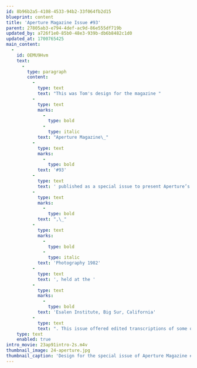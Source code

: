 ```yaml
---
id: 8b96b2a5-4108-4533-94b2-33f064fb2d15
blueprint: content
title: 'Aperture Magazine Issue #93'
parent: 27805ab3-e794-4def-ac9d-86e555df719b
updated_by: a726f1e0-85b0-48e3-939b-db6b8482c1d0
updated_at: 1700765425
main_content:
  -
    id: OEMU9Hvm
    text:
      -
        type: paragraph
        content:
          -
            type: text
            text: "This was Tom's design for the magazine "
          -
            type: text
            marks:
              -
                type: bold
              -
                type: italic
            text: "Aperture Magazine\_"
          -
            type: text
            marks:
              -
                type: bold
            text: '#93'
          -
            type: text
            text: ' published as a special issue to present Aperture’s symposium'
          -
            type: text
            marks:
              -
                type: bold
            text: ",\_"
          -
            type: text
            marks:
              -
                type: bold
              -
                type: italic
            text: 'Photography 1982'
          -
            type: text
            text: ', held at the '
          -
            type: text
            marks:
              -
                type: bold
            text: 'Esalen Institute, Big Sur, California'
          -
            type: text
            text: ". This issue offered edited transcriptions of some of the talks presented, of discussions held among the sixteen individuals as a record of their exchange, and texts that offer new directions for the future of the Photography field.\_"
    type: text
    enabled: true
intro_movie: 23ap91intro-2s.m4v
thumbnail_image: 24-aperture.jpg
thumbnail_caption: 'Design for the special issue of Aperture Magazine #93, to present Aperture’s Photography 1982 symposium held at Esalen Institute, Big Sur, California. This issue offers transcriptions of talks and discussions, and new directions for Photography.'
---
```

